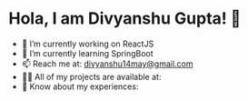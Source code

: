 <h1> Hola, I am Divyanshu Gupta! 👋 </h1>

- 🔭 I’m currently working on ReactJS
- 🌱 I’m currently learning SpringBoot
- 📫 Reach me at: <a href="mailto:divyanshu14may@gmail.com">divyanshu14may@gmail.com</a>
- 👨‍💻 All of my projects are available at:
- 📄 Know about my experiences: 


<!--
**divyanshugupta14/divyanshugupta14** is a ✨ _special_ ✨ repository because its `README.md` (this file) appears on your GitHub profile.

Here are some ideas to get you started:

- 🔭 I’m currently working on ReactJS
- 🌱 I’m currently learning SpringBoot
- 👯 I’m looking to collaborate on ...
- 🤔 I’m looking for help with ...
- 💬 Ask me about ...
- 📫 How to reach me: divyanshu14may@gmail.com
- 😄 Pronouns: ...
- ⚡ Fun fact: ...
-->
